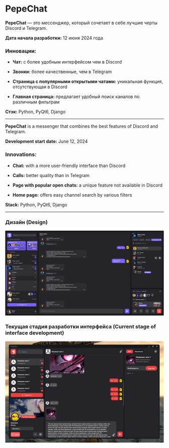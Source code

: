 # PepeChat
**PepeChat** — это мессенджер, который сочетает в себе лучшие черты Discord и Telegram.

**Дата начала разработки:** 12 июня 2024 года

### Инновации:

- **Чат:** с более удобным интерфейсом чем в Discord
- **Звонки:** более качественные, чем в Telegram

- **Страница с популярными открытыми чатами:** уникальная функция, отсутствующая в Discord
- **Главная страница:** предлагает удобный поиск каналов по различным фильтрам

**Стэк:** Python, PyQt6, Django

---

**PepeChat** is a messenger that combines the best features of Discord and Telegram.

**Development start date:** June 12, 2024

### Innovations:

- **Chat:** with a more user-friendly interface than Discord
- **Calls:** better quality than in Telegram

- **Page with popular open chats:** a unique feature not available in Discord
- **Home page:** offers easy channel search by various filters

**Stack:** Python, PyQt6, Django

---
### Дизайн (Design) 
<img src='screenshot/design.jpg'></img>

### Текущая стадия разработки интерфейса (Current stage of interface development) 
<img src='screenshot/13.11.2024.PNG'></img>
